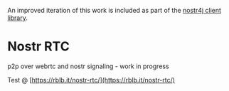 An improved iteration of this work is included as part of the [nostr4j client library](https://github.com/NostrGameEngine/nostr4j).

# Nostr RTC

p2p over webrtc and nostr signaling - work in progress

Test @ [https://rblb.it/nostr-rtc/](https://rblb.it/nostr-rtc/)
